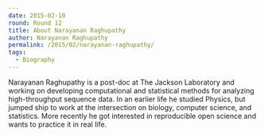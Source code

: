 ```yaml
---
date: 2015-02-10
round: Round 12
title: About Narayanan Raghupathy
author: Narayanan Raghupathy
permalink: /2015/02/narayanan-raghupathy/
tags:
  - Biography
---
```

Narayanan Raghupathy is a post-doc at The Jackson Laboratory and working on developing computational and statistical methods for analyzing high-throughput sequence data. In an earlier life he studied Physics, but jumped ship to work at the intersection on biology, computer science, and statistics. More recently he got interested in reproducible open science and wants to practice it in real life.

